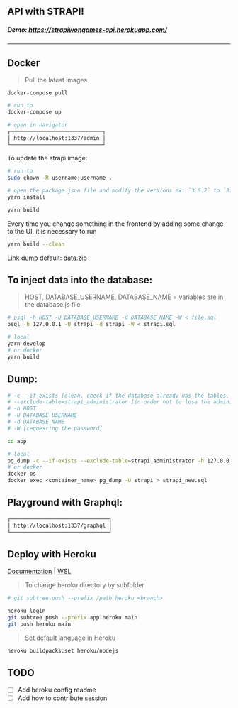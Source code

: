## API with STRAPI!

##### Demo: https://strapiwongames-api.herokuapp.com/

---

## Docker

> Pull the latest images

```
docker-compose pull
```

```bash
# run to
docker-compose up

# open in navigator
┌─────────────────────────────┐
│ http://localhost:1337/admin │
└─────────────────────────────┘
```

To update the strapi image:

```bash
# run to
sudo chown -R username:username .

# open the package.json file and modify the versions ex: `3.6.2` to `3.6.3` and then
yarn install

yarn build
```

Every time you change something in the frontend by adding some change to the UI, it is necessary to run

```bash
yarn build --clean
```

Link dump default: [data.zip](https://github.com/React-Avancado/landing-page-api/blob/master/data.zip)

## To inject data into the database:

> HOST, DATABASE_USERNAME, DATABASE_NAME = variables are in the database.js file

```bash
# psql -h HOST -U DATABASE_USERNAME -d DATABASE_NAME -W < file.sql
psql -h 127.0.0.1 -U strapi -d strapi -W < strapi.sql

# local
yarn develop
# or docker
yarn build
```

## Dump:

```bash
# -c --if-exists [clean, check if the database already has the tables, if it has everything if it exists]
# --exclude-table=strapi_administrator [in order not to lose the administrator data, it is necessary to delete the specific table]
# -h HOST
# -U DATABASE_USERNAME
# -d DATABASE_NAME
# -W [requesting the password]

cd app

# local
pg_dump -c --if-exists --exclude-table=strapi_administrator -h 127.0.0.1 -U strapi -d strapi -W > strapi_new.sql
# or docker
docker ps
docker exec <container_name> pg_dump -U strapi > strapi_new.sql
```

## Playground with Graphql:

```bash
┌───────────────────────────────┐
│ http://localhost:1337/graphql │
└───────────────────────────────┘
```

## Deploy with Heroku

[Documentation](https://strapi.io/documentation/developer-docs/latest/setup-deployment-guides/deployment/hosting-guides/heroku.html#_7-heroku-database-set-up) | [WSL](https://dev.to/wrightdotclick/heroku-cli-on-wsl-26fp)

> To change heroku directory by subfolder

```bash
# git subtree push --prefix /path heroku <branch>

heroku login
git subtree push --prefix app heroku main
git push heroku main
```

> Set default language in Heroku

```bash
heroku buildpacks:set heroku/nodejs
```

## TODO

- [ ] Add heroku config readme
- [ ] Add how to contribute session

